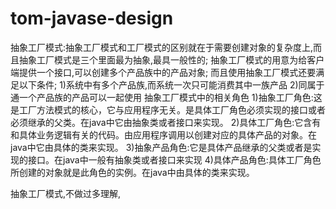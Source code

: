 # tom-javase-design
抽象工厂模式:抽象工厂模式和工厂模式的区别就在于需要创建对象的复杂度上,而且抽象工厂模式是三个里面最为抽象,最具一般性的;
抽象工厂模式的用意为给客户端提供一个接口,可以创建多个产品族中的产品对象;
而且使用抽象工厂模式还要满足以下条件;
1)系统中有多个产品族,而系统一次只可能消费其中一族产品
2)同属于通一个产品族的产品可以一起使用
抽象工厂模式中的相关角色
1)抽象工厂角色:这是工厂方法模式的核心，它与应用程序无关。是具体工厂角色必须实现的接口或者必须继承的父类。在java中它由抽象类或者接口来实现。 
2)具体工厂角色:它含有和具体业务逻辑有关的代码。由应用程序调用以创建对应的具体产品的对象。在java中它由具体的类来实现。
3)抽象产品角色:它是具体产品继承的父类或者是实现的接口。在java中一般有抽象类或者接口来实现
4)具体产品角色:具体工厂角色所创建的对象就是此角色的实例。在java中由具体的类来实现。

抽象工厂模式,不做过多理解,

